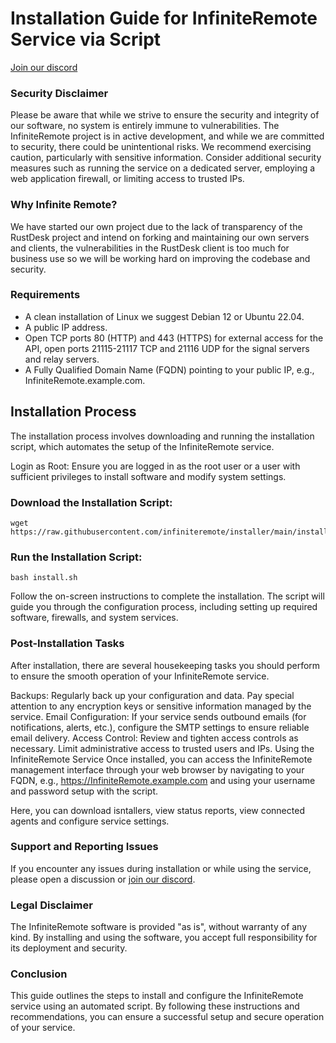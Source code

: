 # Installation Guide for InfiniteRemote Service via Script 

[Join our discord](https://discord.gg/8AkVusf9)

### Security Disclaimer
Please be aware that while we strive to ensure the security and integrity of our software, no system is entirely immune to vulnerabilities. The InfiniteRemote project is in active development, and while we are committed to security, there could be unintentional risks. We recommend exercising caution, particularly with sensitive information. Consider additional security measures such as running the service on a dedicated server, employing a web application firewall, or limiting access to trusted IPs.

### Why Infinite Remote?
We have started our own project due to the lack of transparency of the RustDesk project and intend on forking and maintaining our own servers and clients, the vulnerabilities in the RustDesk client is too much for business use so we will be working hard on improving the codebase and security.

### Requirements
- A clean installation of Linux we suggest Debian 12 or Ubuntu 22.04.
- A public IP address.
- Open TCP ports 80 (HTTP) and 443 (HTTPS) for external access for the API, open ports 21115-21117 TCP and 21116 UDP for the signal servers and relay servers.
- A Fully Qualified Domain Name (FQDN) pointing to your public IP, e.g., InfiniteRemote.example.com.

## Installation Process
The installation process involves downloading and running the installation script, which automates the setup of the InfiniteRemote service.

Login as Root: Ensure you are logged in as the root user or a user with sufficient privileges to install software and modify system settings.

### Download the Installation Script:

```
wget https://raw.githubusercontent.com/infiniteremote/installer/main/install.sh
```
### Run the Installation Script:

```
bash install.sh
```
Follow the on-screen instructions to complete the installation. The script will guide you through the configuration process, including setting up required software, firewalls, and system services.

### Post-Installation Tasks
After installation, there are several housekeeping tasks you should perform to ensure the smooth operation of your InfiniteRemote service.

Backups: Regularly back up your configuration and data. Pay special attention to any encryption keys or sensitive information managed by the service.
Email Configuration: If your service sends outbound emails (for notifications, alerts, etc.), configure the SMTP settings to ensure reliable email delivery.
Access Control: Review and tighten access controls as necessary. Limit administrative access to trusted users and IPs.
Using the InfiniteRemote Service
Once installed, you can access the InfiniteRemote management interface through your web browser by navigating to your FQDN, e.g., https://InfiniteRemote.example.com and using your username and password setup with the script.

Here, you can download isntallers, view status reports, view connected agents and configure service settings.

### Support and Reporting Issues
If you encounter any issues during installation or while using the service, please open a discussion or [join our discord](https://discord.gg/8AkVusf9).

### Legal Disclaimer
The InfiniteRemote software is provided "as is", without warranty of any kind. By installing and using the software, you accept full responsibility for its deployment and security.

### Conclusion
This guide outlines the steps to install and configure the InfiniteRemote service using an automated script. By following these instructions and recommendations, you can ensure a successful setup and secure operation of your service.
